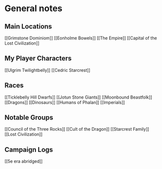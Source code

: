 # General notes
## Main Locations
[[Grimstone Dominiom]]
[[Eonholme Bowels]]
[[The Empire]]
[[Capital of the Lost Civilization]]
## My Player Characters
[[Ulgrim Twilightbelly]]
[[Cedric Starcrest]]
## Races
[[Ticklebelly Hill Dwarfs]]
[[Jotun Stone Giants]]
[[Moonbound Beastfolk]]
[[Dragons]]
[[Dinosaurs]]
[[Humans of Phalan]]
[[Imperials]]
## Notable Groups
[[Council of the Three Rocks]]
[[Cult of the Dragon]]
[[Starcrest Family]]
[[Lost Civilization]]
## Campaign Logs
[[5e era abridged]]